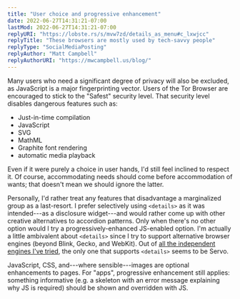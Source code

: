 ```yaml
---
title: "User choice and progressive enhancement"
date: 2022-06-27T14:31:21-07:00
lastMod: 2022-06-27T14:31:21-07:00
replyURI: "https://lobste.rs/s/mvw7zd/details_as_menu#c_lxwjcc"
replyTitle: "These browsers are mostly used by tech-savvy people"
replyType: "SocialMediaPosting"
replyAuthor: "Matt Campbell"
replyAuthorURI: "https://mwcampbell.us/blog/"
---
```

Many users who need a significant degree of privacy will also be excluded, as JavaScript is a major fingerprinting vector. Users of the Tor Browser are encouraged to stick to the "Safest" security level. That security level disables dangerous features such as:

- Just-in-time compilation
- JavaScript
- SVG
- MathML
- Graphite font rendering
- automatic media playback

Even if it were purely a choice in user hands, I'd still feel inclined to respect it. Of course, accommodating needs should come before accommodation of wants; that doesn't mean we should ignore the latter.

Personally, I'd rather treat any features that disadvantage a marginalized group as a last-resort. I prefer selectively using `<details>` as it was intended---as a disclosure widget---and would rather come up with other creative alternatives to accordion patterns. Only when there's no other option would I try a progressively-enhanced JS-enabled option. I'm actually a little ambivalent about `<details>` since I try to support alternative browser engines (beyond Blink, Gecko, and WebKit). Out of [all the independent engines I've tried](https://seirdy.one/site-design/#compatibility-statement), the only one that supports `<details>` seems to be Servo.

JavaScript, CSS, and---where sensible---images are optional enhancements to pages. For "apps", progressive enhancement still applies: something informative (e.g. a skeleton with an error message explaining why JS is required) should be shown and overridden with JS.
